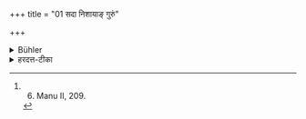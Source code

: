 +++
title = "01 सदा निशायाङ् गुरुं"

+++

<details><summary>Bühler</summary>

1. Every day he shall put his teacher to bed after having washed his (teacher's) feet and after having rubbed him. [^1] 


[^1]:  6. Manu II, 209.
</details>

<details><summary>हरदत्त-टीका</summary>

## सूत्रम्
सदा निशायां गुरुं संवेशपेत्तस्य पादौ प्रक्षाल्य संवाह्य ॥ १ ॥
## टिप्पनी
सदा प्रत्यहं निशायां अतिक्रान्ते प्रदोषे गुरु संवेशयेत् । कथम् ? तस्य गुरोः पादौ प्रक्षाल्य संवाह्य च । संवाहनं मर्दनम् ॥ १॥
</details>
